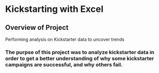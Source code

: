 # Kickstarting with Excel

## Overview of Project
Performing analysis on Kickstarter data to uncover trends

### The purpse of this project was to analyze kickstarter data in order to get a better understanding of why some kickstarter campaigns are successful, and why others fail. 
